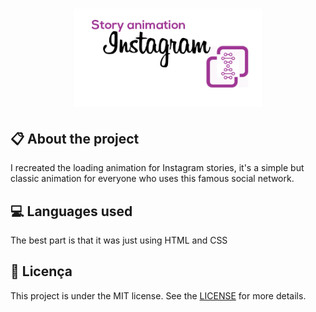 
<h1 align="center">
    <img src="imagens/icon-repository.png" alt="Story Animation" width="300px" />
</h1>

## :clipboard: About the project

I recreated the loading animation for Instagram stories, it's a simple but classic animation for everyone who uses this famous social network.

## :computer: Languages used

The best part is that it was just using HTML and CSS

## :book: Licença

This project is under the MIT license. See the [LICENSE](LICENSE.md) for more details.
